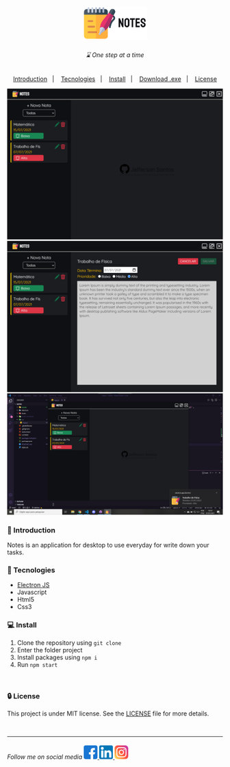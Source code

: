 <h1 align="center">
    <img src="assets/github/logo.png" width="150px">
</h1>

<h6 align="center">
&#8987; One step at a time
</h6>

<p align="center">
    <a href="#introduction">Introduction</a>&nbsp;&nbsp;&nbsp;|&nbsp;&nbsp;&nbsp;
    <a href="#tecnologies">Tecnologies</a>&nbsp;&nbsp;&nbsp;|&nbsp;&nbsp;&nbsp;
    <a href="#install">Install</a>&nbsp;&nbsp;&nbsp;|&nbsp;&nbsp;&nbsp;
    <a href="https://drive.google.com/uc?id=1Xlg02O0bO3nsDOgjeLwalwIELSgyLQ_S&export=download">Download .exe</a>&nbsp;&nbsp;&nbsp;|&nbsp;&nbsp;&nbsp;
    <a href="#license">License</a>
</p>

<div align="center">
    <img src="assets/github/app1.png">
    <img src="assets/github/app2.png">
    <img src="assets/github/app3.png">
</div>

<h3 id="introduction"> 🏁 Introduction</h3>
<p>Notes is an application for desktop to use everyday for write down your tasks.</p>

<h3 id="tecnologies">  🚀 Tecnologies</h3>

- [Electron JS](https://www.electronjs.org)
- Javascript
- Html5
- Css3
  
<h3 id="install"> &#128187; Install</h3>

1. Clone the repository using `git clone`
2. Enter the folder project
3. Install packages using `npm i` 
4. Run `npm start`
<br>

<h3 id="license"> 🔒 License </h3>

This project is under MIT license. See the [LICENSE](LICENSE) file for more details.

<br>

---

<h6>
    Follow me on social media 
    <a href="https://www.facebook.com/profile.php?id=100011801194873">
        <img src="assets/github/facebook.png" />
    </a>
    <a href="https://www.linkedin.com/in/jeffersonsil813/">
        <img src="assets/github/linkedin.png" />
    </a>
    <a href="https://www.instagram.com/jefferson.sil813/">
        <img src="assets/github/instagram.png"/>
    </a>
</h6>